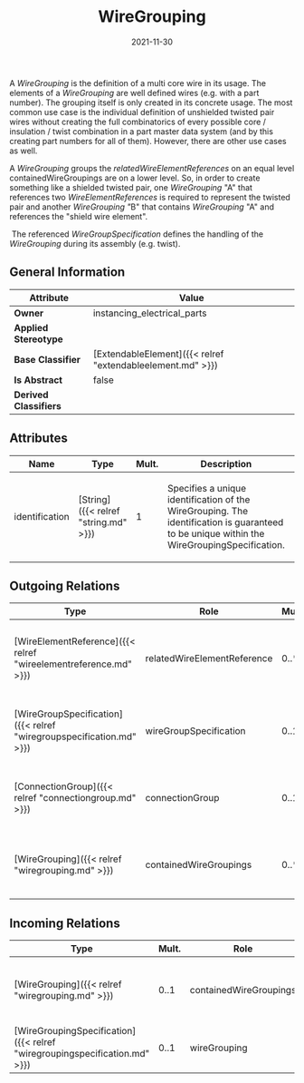 ﻿---
title: WireGrouping
toc: false
type: specs
date: "2021-11-30"
draft: false
specification: VEC
version: 2.0.0-rc1
documentType: "Recommendation"
elementType: Class
classes:
  - WireGrouping
menu_name: vec-2.0.0-rc1
---
<p> A <i>WireGrouping</i> is the definition of a multi core wire in its usage.&#160;The elements of a <i>WireGrouping </i>are well defined wires (e.g. with a part number). The grouping itself is only created in its concrete usage. The most common use case is the individual definition of unshielded twisted pair wires without creating the full combinatorics of every possible core / insulation / twist combination in a part master data system (and by this creating part numbers for all of them). However, there are other use cases as well.      </p>      <p> A <i>WireGrouping </i>groups the <i>relatedWireElementReferences</i> on an equal level containedWireGroupings are on a lower level. So, in order to create something like a shielded twisted pair, one <i>WireGrouping </i>&quot;A&quot; that references two <i>WireElementReferences </i>is required to represent the twisted pair and another <i>WireGrouping &quot;</i>B&quot; that contains <i>WireGrouping </i>&quot;A&quot; and references the &quot;shield wire element&quot;.      </p>      <p> &#160;The referenced <i>WireGroupSpecification</i> defines the handling of the <i>WireGrouping</i> during its assembly (e.g. twist).      </p>

## General Information

| Attribute               | Value |
|-------------------------|-------|
| **Owner**               | instancing_electrical_parts |
| **Applied Stereotype**  |   |
| **Base Classifier**     | [ExtendableElement]({{< relref "extendableelement.md" >}})<br/>  |
| **Is Abstract**         | false |
| **Derived Classifiers** |   |

## Attributes
|  Name  |  Type  |  Mult.  |  Description  |  Owning Classifier  |
|--------|--------|---------|---------------|--------------|
|identification | [String]({{< relref "string.md" >}}) | 1 | <p> Specifies a unique identification of the WireGrouping. The identification is guaranteed to be unique within the WireGroupingSpecification.      </p> | [WireGrouping]({{< relref "wiregrouping.md" >}}) |

## Outgoing Relations
|    Type  |   Role   |   Mult.   |   Mult.   |   Description   |
|----------|----------|-----------|-----------|-----------------|
| [WireElementReference]({{< relref "wireelementreference.md" >}}) | relatedWireElementReference | 0..* | 0..* | <p> References the concrete wire elements (<i>WireElementReference</i>) that are grouped by the WireGrouping.      </p> |
| [WireGroupSpecification]({{< relref "wiregroupspecification.md" >}}) | wireGroupSpecification | 0..1 | 0..* | <p> References the <i>WireGroupSpecification</i> that applies to the <i>WireGrouping</i>.      </p> |
| [ConnectionGroup]({{< relref "connectiongroup.md" >}}) | connectionGroup | 0..1 |  | <p> References the <i>ConnectionGroup</i> that is realized by this <i>WireGrouping.</i>      </p> |
| [WireGrouping]({{< relref "wiregrouping.md" >}}) | containedWireGroupings | 0..* | 0..1 | <p> References the <i>WireGroupings</i> that are contained in this <i>WireGrouping</i>.      </p> |
##  Incoming Relations
|    Type  |   Mult.  |   Role    |   Mult.   |   Description  |
|----------|----------|-----------|-----------|----------------|
| [WireGrouping]({{< relref "wiregrouping.md" >}}) | 0..1 | containedWireGroupings | 0..* | <p> References the <i>WireGroupings</i> that are contained in this <i>WireGrouping</i>.      </p> |
| [WireGroupingSpecification]({{< relref "wiregroupingspecification.md" >}}) | 0..1 | wireGrouping | 1..* | Specifies the WireGroupings described by the WireGroupingSpecification. |
